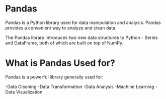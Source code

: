 # Pandas
Pandas is a Python library used for data manipulation and analysis. Pandas provides a convenient way to analyze and clean data.

The Pandas library introduces two new data structures to Python - Series and DataFrame, both of which are built on top of NumPy.

# What is Pandas Used for?

Pandas is a powerful library generally used for:

-Data Cleaning
-Data Transformation
-Data Analysis
-Machine Learning
-Data Visualization
